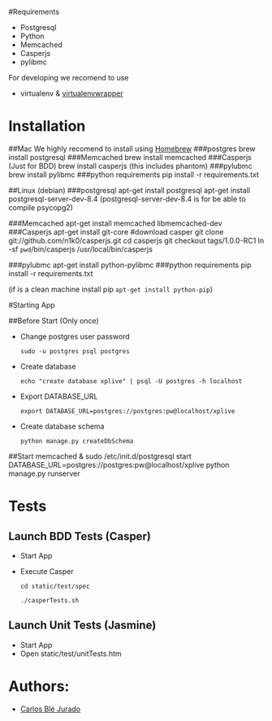 #Requirements

- Postgresql
- Python
- Memcached
- Casperjs
- pylibmc 

For developing we recomend to use
- virtualenv & [virtualenvwrapper](http://www.doughellmann.com/projects/virtualenvwrapper/)

# Installation

##Mac
We highly recomend to install using [Homebrew](http://mxcl.github.com/homebrew/)
###postgres
	brew install postgresql
###Memcached
	brew install memcached
###Casperjs (Just for BDD)
	brew install casperjs (this includes phantom)
###pylubmc
	brew install pylibmc
###python requirements
	pip install -r requirements.txt
	
##Linux (debian)
###postgresql
	apt-get install postgresql
	apt-get install postgresql-server-dev-8.4 
(postgresql-server-dev-8.4 is for be able to compile psycopg2)

###Memcached
	apt-get install memcached libmemcached-dev
###Casperjs
	apt-get install git-core #download casper
	git clone git://github.com/n1k0/casperjs.git
	cd casperjs
	git checkout tags/1.0.0-RC1
	ln -sf `pwd`/bin/casperjs /usr/local/bin/casperjs

###pylubmc
	apt-get install python-pylibmc
###python requirements
	pip install -r requirements.txt
	
	
 (if is a clean machine install pip `apt-get install python-pip`)
 	


#Starting App

##Before Start (Only once)
- Change postgres user password

	`sudo -u postgres psql postgres`

- Create database

	`echo "create database xplive" | psql -U postgres -h localhost`

- Export DATABASE_URL

	`export DATABASE_URL=postgres://postgres:pw@localhost/xplive`
	
- Create database schema

	`python manage.py createDbSchema`

	
##Start
	memcached &
	sudo /etc/init.d/postgresql start
	DATABASE_URL=postgres://postgres:pw@localhost/xplive python manage.py runserver
	
	
# Tests

## Launch BDD Tests (Casper)

- Start App
- Execute Casper

	`cd static/test/spec`

	`./casperTests.sh`
	
## Launch Unit Tests (Jasmine)

- Start App
- Open static/test/unitTests.htm 

# Authors:
- [Carlos Blé Jurado](https://github.com/carlosble)
